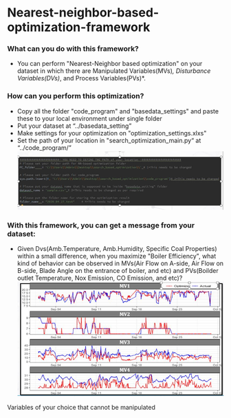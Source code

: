 # Nearest-neighbor-based-optimization-framework

### What can you do with this framework?
* You can perform "Nearest-Neighbor based optimization" on your dataset in which there are Manipulated Variables(MVs)*, Disturbance Variables(DVs)*, and Process Variables(PVs)*.

### How can you perform this optimization?
* Copy all the folder "code_program" and "basedata_settings" and paste these to your local environment under single folder
* Put your dataset at “../basedata_setting”
* Make settings for your optimization on "optimization_settings.xlxs"
* Set the path of your location in "search_optimization_main.py“ at “../code_program/”
![](images/optimization_main.JPG)

### With this framework, you can get a message from your dataset: 
* Given Dvs(Amb.Temperature, Amb.Humidity, Specific Coal Properties) within a small difference, when you maximize "Boiler Efficiency", what kind of behavior can be observed in MVs(Air Flow on A-side, Air Flow on B-side, Blade Angle on the entrance of boiler, and etc) and 
PVs(Boilder outlet Temperature, Nox Emission, CO Emission, and etc)? 
![](images/output_image_bf_af_optimization.JPG)

Variables of your choice that cannot be manipulated

